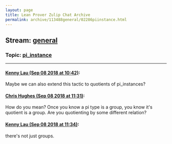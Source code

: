 ```yaml
---
layout: page
title: Lean Prover Zulip Chat Archive 
permalink: archive/113488general/02286piinstance.html
---
```


## Stream: [general](index.html)
### Topic: [pi_instance](02286piinstance.html)

---

#### [Kenny Lau (Sep 08 2018 at 10:42)](https://leanprover.zulipchat.com/#narrow/stream/113488-general/topic/pi_instance/near/133560439):
Maybe we can also extend this tactic to quotients of pi_instances?

#### [Chris Hughes (Sep 08 2018 at 11:31)](https://leanprover.zulipchat.com/#narrow/stream/113488-general/topic/pi_instance/near/133561768):
How do you mean? Once you know a pi type is a group, you know it's quotient is a group. Are you quotienting by some different relation?

#### [Kenny Lau (Sep 08 2018 at 11:34)](https://leanprover.zulipchat.com/#narrow/stream/113488-general/topic/pi_instance/near/133561825):
there's not just groups.

